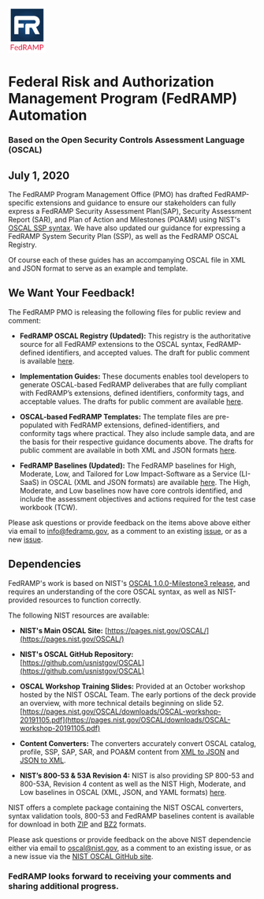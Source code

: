 <img src='./assets/FedRAMP_LOGO.png' alt="FedRAMP" width="76" height="94"><br />
# Federal Risk and Authorization Management Program (FedRAMP) Automation
### Based on the Open Security Controls Assessment Language (OSCAL)

## July 1, 2020

The FedRAMP Program Management Office (PMO) has drafted FedRAMP-specific extensions and guidance to ensure our stakeholders can fully express a FedRAMP Security Assessment Plan(SAP), Security Assessment Report (SAR), and Plan of Action and Milestones (POA&M) using NIST's [OSCAL SSP syntax](https://pages.nist.gov/OSCAL/documentation/). We have also updated our guidance for expressing a FedRAMP System Security Plan (SSP), as well as the FedRAMP OSCAL Registry. 

Of course each of these guides has an accompanying OSCAL file in XML and JSON format to serve as an example and template.

## We Want Your Feedback!

The FedRAMP PMO is releasing the following files for public review and comment:
- **FedRAMP OSCAL Registry (Updated):** This registry is the authoritative source for all FedRAMP extensions to the OSCAL syntax, FedRAMP-defined identifiers, and accepted values. The draft for public comment is available [here](./documents/FedRAMP_OSCAL_Registry.xlsx).

- **Implementation Guides:** These documents enables tool developers to generate OSCAL-based FedRAMP deliverabes that are fully compliant with FedRAMP’s extensions, defined identifiers, conformity tags, and acceptable values. The drafts for public comment are available [here](./documents/).

- **OSCAL-based FedRAMP Templates:** The template files are pre-populated with FedRAMP extensions, defined-identifiers, and conformity tags where practical. They also include sample data, and are the basis for their respective guidance documents above. The drafts for public comment are available in both XML and JSON formats [here](./templates/).

- **FedRAMP Baselines (Updated):** The FedRAMP baselines for High, Moderate, Low, and Tailored for Low Impact-Software as a Service (LI-SaaS) in OSCAL (XML and JSON formats) are available [here](./baselines). 
The High, Moderate, and Low baselines now have core controls identified, and include the assessment objectives and actions required for the test case workbook (TCW).

Please ask questions or provide feedback on the items above above either via email to [info@fedramp.gov](mailto:info@fedramp.gov), as a comment to an existing [issue](https://github.com/GSA/fedramp-automation/issues), or as a new [issue](https://github.com/GSA/fedramp-automation/issues).


## Dependencies

FedRAMP's work is based on NIST's [OSCAL 1.0.0-Milestone3 release](https://github.com/usnistgov/OSCAL/releases/tag/v1.0.0-milestone3), and requires an understanding of the core OSCAL syntax, as well as NIST-provided resources to function correctly.

The following NIST resources are available:
- **NIST's Main OSCAL Site:** [https://pages.nist.gov/OSCAL/](https://pages.nist.gov/OSCAL/)

- **NIST's OSCAL GitHub Repository:** [https://github.com/usnistgov/OSCAL](https://github.com/usnistgov/OSCAL)

- **OSCAL Workshop Training Slides:** Provided at an October workshop hosted by the NIST OSCAL Team. The early portions of the deck provide an overview, with more technical details beginning on slide 52. [https://pages.nist.gov/OSCAL/downloads/OSCAL-workshop-20191105.pdf](https://pages.nist.gov/OSCAL/downloads/OSCAL-workshop-20191105.pdf)

- **Content Converters:** The converters accurately convert OSCAL catalog, profile, SSP, SAP, SAR, and POA&M content from [XML to JSON](https://github.com/usnistgov/OSCAL/tree/master/json/convert) and [JSON to XML](https://github.com/usnistgov/OSCAL/tree/master/xml/convert). 

- **NIST’s 800-53 & 53A Revision 4:** NIST is also providing SP 800-53 and 800-53A, Revision 4 content as well as the NIST High, Moderate, and Low baselines in OSCAL (XML, JSON, and YAML formats) [here](https://github.com/usnistgov/OSCAL/tree/master/content/nist.gov/SP800-53/rev4). 

NIST offers a complete package containing the NIST OSCAL converters, syntax validation tools, 800-53 and FedRAMP baselines content is available for download in both [ZIP](https://github.com/usnistgov/OSCAL/releases/download/v1.0.0-milestone3/oscal-1.0.0-milestone3.zip) and [BZ2](https://github.com/usnistgov/OSCAL/releases/download/v1.0.0-milestone3/oscal-1.0.0-milestone3.tar.bz2) formats. 

Please ask questions or provide feedback on the above NIST dependencie either via email to [oscal@nist.gov](mailto:oscal@nist.gov), as a comment to an existing issue, or as a new issue via the [NIST OSCAL GitHub site](https://github.com/usnistgov/OSCAL/issues).

### FedRAMP looks forward to receiving your comments and sharing additional progress.





